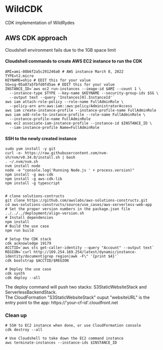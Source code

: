 # WildCDK
CDK implementation of WildRydes

## AWS CDK approach
Cloudshell environment fails due to the 1GB space limit


#### Cloudshell commands to create AWS EC2 instance to run the CDK
```
AMI=ami-08b6f2a5c291246a0 # AWS instance March 8, 2022
TYPE=t2.micro
KEYNAME=ohio # EDIT this for your value
SG=sg-05a87a5fbfd0fd5ae # EDIT this for your value
INSTANCE_ID=`aws ec2 run-instances --image-id $AMI --count 1 \
  --instance-type $TYPE --key-name $KEYNAME --security-group-ids $SG \
  --output text --query 'Instances[0].InstanceId'`
aws iam attach-role-policy --role-name FullAdminRole \
  --policy-arn arn:aws:iam::aws:policy/AdministratorAccess
aws iam create-instance-profile --instance-profile-name FullAdminRole
aws iam add-role-to-instance-profile --role-name FullAdminRole \
  --instance-profile-name FullAdminRole
aws ec2 associate-iam-instance-profile --instance-id $INSTANCE_ID \
  --iam-instance-profile Name=FullAdminRole
```

#### SSH to the newly created instance
```
sudo yum install -y git
curl -o- https://raw.githubusercontent.com/nvm-sh/nvm/v0.34.0/install.sh | bash
. ~/.nvm/nvm.sh
nvm install node
node -e "console.log('Running Node.js ' + process.version)"
npm install -g aws-cdk
npm install -g aws-cdk-lib
npm install -g typescript


```

```
# clone solutions-contructs
git clone https://github.com/awslabs/aws-solutions-constructs.git
cd aws-solutions-constructs/source/use_cases/aws-serverless-web-app
# Set the proper version numbers in the package.json file
../../../deployment/align-version.sh
# Install dependencies
npm install
# Build the use case
npm run build

# Setup the CDK stack
cdk acknowledge 19179  
ACCTID=`aws sts get-caller-identity --query "Account" --output text`
REGION=`curl http://169.254.169.254/latest/dynamic/instance-identity/document|grep region|awk -F\" '{print $4}'`
cdk bootstrap $ACCTID/$REGION

# Deploy the use case
cdk synth
cdk deploy --all

```
The deploy command will push two stacks: S3StaticWebsiteStack and ServerlessBackendStack.  
The CloudFormation "S3StaticWebsiteStack" ouput "websiteURL" is the entry point to the app: https://'your-cf-id'.cloudfront.net

### Clean up
```
# SSH to EC2 instance when done, or use CloudFormation console
cdk destroy --all
```

```
# Use Cloudshell to take down the EC2 command instance
aws terminate-instances --instance-ids $INSTANCE_ID
```

